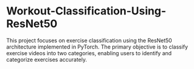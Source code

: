 # Workout-Classification-Using-ResNet50
This project focuses on exercise classification using the ResNet50 architecture implemented in PyTorch. The primary objective is to classify exercise videos into two categories, enabling users to identify and categorize exercises accurately.
